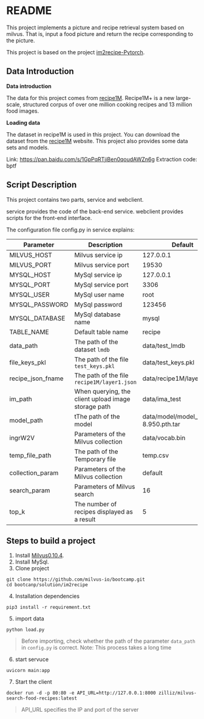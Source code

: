 # README

This project implements a picture and recipe retrieval system based on milvus. That is, input a food picture and return the recipe corresponding to the picture.

This project is based on the project [im2recipe-Pytorch](https://github.com/torralba-lab/im2recipe-Pytorch).

## Data Introduction

**Data introduction**

The data for this project comes from [recipe1M](http://pic2recipe.csail.mit.edu/). Recipe1M+ is a new large-scale, structured corpus of over one million cooking recipes and 13 million food images.

**Loading data**

The dataset in recipe1M is used in this project. You can download the dataset from the [recipe1M](http://pic2recipe.csail.mit.edu/) website. This project also provides some data sets and models.

Link: https://pan.baidu.com/s/1GpPqRTjiBen0qoudAWZn6g
Extraction code: bptf

## Script Description

This project contains two parts, service and webclient.

service provides the code of the back-end service. webclient provides scripts for the front-end interface.

The configuration file config.py in service explains:

| Parameter         | Description                                         | Default                               |
| ----------------- | --------------------------------------------------- | ------------------------------------- |
| MILVUS_HOST       | Milvus service ip                                   | 127.0.0.1                             |
| MILVUS_PORT       | Milvus service port                                 | 19530                                 |
| MYSQL_HOST        | MySql service ip                                    | 127.0.0.1                             |
| MYSQL_PORT        | MySql service port                                  | 3306                                  |
| MYSQL_USER        | MySql user name                                     | root                                  |
| MYSQL_PASSWORD    | MySql password                                      | 123456                                |
| MYSQL_DATABASE    | MySql database  name                                | mysql                                 |
| TABLE_NAME        | Default table name                                  | recipe                                |
| data_path         | The path of the dataset `lmdb`                      | data/test_lmdb                        |
| file_keys_pkl     | The path of the file `test_keys.pkl`                | data/test_keys.pkl                    |
| recipe_json_fname | The path of the file `recipe1M/layer1.json`         | data/recipe1M/layer1.json             |
| im_path           | When querying, the client upload image storage path | data/ima_test                         |
| model_path        | tThe path of the model                              | data/model/model_e500_v-8.950.pth.tar |
| ingrW2V           | Parameters of the Milvus collection                 | data/vocab.bin                        |
| temp_file_path    | The path of the Temporary file                      | temp.csv                              |
| collection_param  | Parameters of the Milvus collection                 | default                               |
| search_param      | Parameters of Milvus search                         | 16                                    |
| top_k             | The number of recipes displayed as a result         | 5                                     |



## Steps to build a project

1. Install [Milvus0.10.4](https://milvus.io/cn/docs/v0.10.4/milvus_docker-cpu.md).
2. Install MySql.
3. Clone project

```shell
git clone https://github.com/milvus-io/bootcamp.git
cd bootcanp/solution/im2recipe
```

4. Installation dependencies

```shell
pip3 install -r requirement.txt
```

5. import data

```shell
python load.py
```

> Before importing, check whether the path of the parameter `data_path` in `config.py` is correct.
> Note: This process takes a long time



6. start servuce

```shell
uvicorn main:app
```



7. Start the client

```
docker run -d -p 80:80 -e API_URL=http://127.0.0.1:8000 zilliz/milvus-search-food-recipes:latest
```
> API_URL specifies the IP and port of the server

